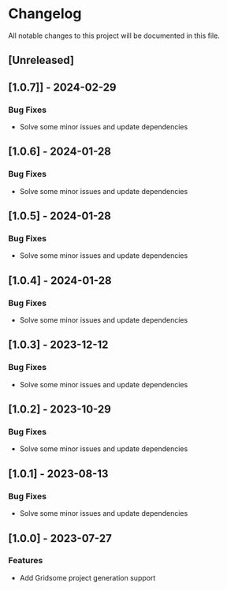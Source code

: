 # Changelog

All notable changes to this project will be documented in this file.

## [Unreleased]
## [1.0.7]] - 2024-02-29

### Bug Fixes

- Solve some minor issues and update dependencies

## [1.0.6] - 2024-01-28

### Bug Fixes

- Solve some minor issues and update dependencies

## [1.0.5] - 2024-01-28

### Bug Fixes

- Solve some minor issues and update dependencies

## [1.0.4] - 2024-01-28

### Bug Fixes

- Solve some minor issues and update dependencies

## [1.0.3] - 2023-12-12

### Bug Fixes

- Solve some minor issues and update dependencies

## [1.0.2] - 2023-10-29

### Bug Fixes

- Solve some minor issues and update dependencies

## [1.0.1] - 2023-08-13

### Bug Fixes

- Solve some minor issues and update dependencies

## [1.0.0] - 2023-07-27

### Features

- Add Gridsome project generation support

<!-- generated by git-cliff -->
